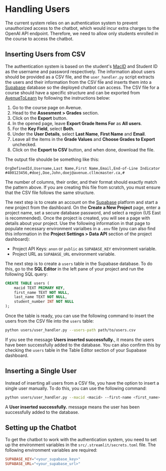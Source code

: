 # Handling Users

The current system relies on an authentication system to prevent unauthorized access to the chatbot, which would incur extra charges to the OpenAI API endpoint. Therefore, we need to allow only students enrolled in the course to access the chatbot.

## Inserting Users from CSV
The authentication system is based on the student's [MacID](https://uts.mcmaster.ca/services/accounts-and-passwords/macid/) and Student ID as the username and password respectively. The information about users should be provided as a CSV file, and the `user_handler.py` script extracts the users and their information from the CSV file and inserts them into a [Supabase](https://supabase.com/) database so the deployed chatbot can access. The CSV file for a course should have a specific structure and can be exported from [AvenueToLearn](https://avenue.cllmcmaster.ca/) by following the instructions below:

1. Go to the course page on Avenue.
2. Head to the **Assesment > Grades** section.
3. Click on the **Export** button.
4. In the opened page, leave **Export Grade Items For** as **All users**.
5. For the **Key Field**, select **Both**.
6. Under the **User Details**, select **Last Name**, **First Name** and **Email**.
7. Leave all the items in the **Grade Values** and **Choose Grades to Export** unchecked.
8. Click on the **Export to CSV** button, and when done, download the file.

The output file shoulde be something like this:
```csv
OrgDefinedId,Username,Last Name,First Name,Email,End-of-Line Indicator
#400123456,#doej,Doe,John,doej@avenue.cllmcmaster.ca,#
```
The number of columns, their order, and their format should exactly match the pattern above. If you are creating this file from scratch, you must ensure that the CSV file follows the same structure.

The next step is to create an account on the [Supabase](https://supabase.com/) platform and start a new project from the dashboard. On the **Create a New Project** page, enter a project name, set a secure database password, and select a region (US East is recommended). Once the project is created, you will see a page with details about your project. Use the following information in that page to populate necessary environment varialbes in a `.env` file (you can also find this information in the **Project Settings > Data API** section of the project dashboard):
- Project API Keys: `anon` or `public` as `SUPABASE_KEY` environment variable.
- Project URL as `SUPABASE_URL` environment variable.

The next step is to create a `users` table in the Supabase database. To do this, go to the **SQL Editor** in the left pane of your project and run the following SQL query:

```sql
CREATE TABLE users (
    macid TEXT PRIMARY KEY,
    first_name TEXT NOT NULL,
    last_name TEXT NOT NULL,
    student_number INT NOT NULL
);
```
Once the table is ready, you can use the following command to insert the users from the CSV file into the `users` table:

```bash
python users/user_handler.py --users-path path/to/users.csv
```

If you see the message **Users inserted successfully.**, it means the users have been successfully added to the database. You can also confirm this by checking the `users` table in the Table Editor section of your Supabase dashboard.

## Inserting a Single User
Instead of inserting all users from a CSV file, you have the option to insert a single user manually. To do this, you can use the following command:
```bash
python users/user_handler.py --macid <macid> --first-name <first_name> --last-name <last_name> --student-number <student_number>
```
A **User inserted successfully.** message means the user has been successfully added to the database.

## Setting up the Chatbot
To get the chatbot to work with the authentication system, you need to set up the environment variables in the `src/.streamlit/secrets.toml` file. The following environment variables are required:
```toml
SUPABASE_KEY="<your_supabase_key>"
SUPABASE_URL="<your_supabase_url>"
```
